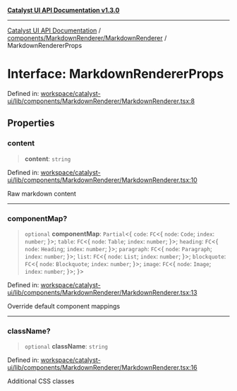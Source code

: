 [**Catalyst UI API Documentation v1.3.0**](../../../../README.md)

---

[Catalyst UI API Documentation](../../../../README.md) / [components/MarkdownRenderer/MarkdownRenderer](../README.md) / MarkdownRendererProps

# Interface: MarkdownRendererProps

Defined in: [workspace/catalyst-ui/lib/components/MarkdownRenderer/MarkdownRenderer.tsx:8](https://github.com/TheBranchDriftCatalyst/catalyst-ui/blob/main/lib/components/MarkdownRenderer/MarkdownRenderer.tsx#L8)

## Properties

### content

> **content**: `string`

Defined in: [workspace/catalyst-ui/lib/components/MarkdownRenderer/MarkdownRenderer.tsx:10](https://github.com/TheBranchDriftCatalyst/catalyst-ui/blob/main/lib/components/MarkdownRenderer/MarkdownRenderer.tsx#L10)

Raw markdown content

---

### componentMap?

> `optional` **componentMap**: `Partial`\<\{ `code`: `FC`\<\{ `node`: `Code`; `index`: `number`; \}\>; `table`: `FC`\<\{ `node`: `Table`; `index`: `number`; \}\>; `heading`: `FC`\<\{ `node`: `Heading`; `index`: `number`; \}\>; `paragraph`: `FC`\<\{ `node`: `Paragraph`; `index`: `number`; \}\>; `list`: `FC`\<\{ `node`: `List`; `index`: `number`; \}\>; `blockquote`: `FC`\<\{ `node`: `Blockquote`; `index`: `number`; \}\>; `image`: `FC`\<\{ `node`: `Image`; `index`: `number`; \}\>; \}\>

Defined in: [workspace/catalyst-ui/lib/components/MarkdownRenderer/MarkdownRenderer.tsx:13](https://github.com/TheBranchDriftCatalyst/catalyst-ui/blob/main/lib/components/MarkdownRenderer/MarkdownRenderer.tsx#L13)

Override default component mappings

---

### className?

> `optional` **className**: `string`

Defined in: [workspace/catalyst-ui/lib/components/MarkdownRenderer/MarkdownRenderer.tsx:16](https://github.com/TheBranchDriftCatalyst/catalyst-ui/blob/main/lib/components/MarkdownRenderer/MarkdownRenderer.tsx#L16)

Additional CSS classes
